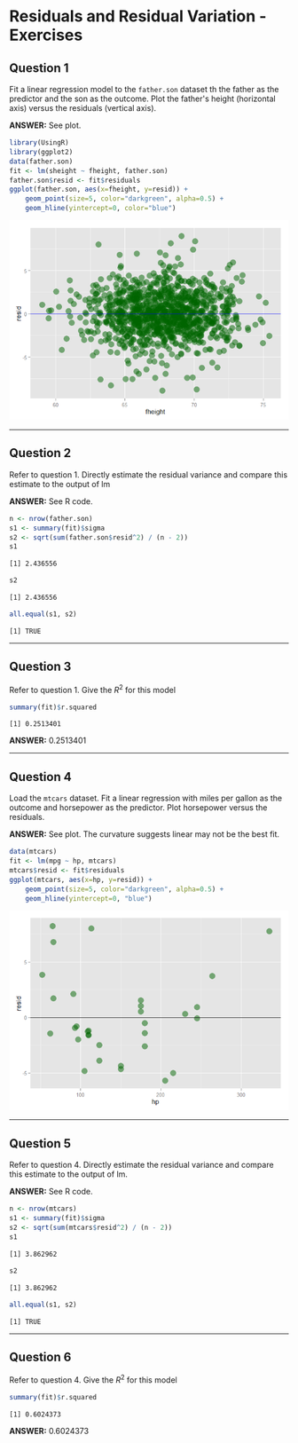 # Residuals and Residual Variation - Exercises



## Question 1

Fit a linear regression model to the `father.son` dataset th the father as the predictor and the son as the outcome. Plot the father's height (horizontal axis) versus the residuals (vertical axis).

**ANSWER:** See plot.


```r
library(UsingR)
library(ggplot2)
data(father.son)
fit <- lm(sheight ~ fheight, father.son)
father.son$resid <- fit$residuals
ggplot(father.son, aes(x=fheight, y=resid)) +
    geom_point(size=5, color="darkgreen", alpha=0.5) +
    geom_hline(yintercept=0, color="blue")
```

<div class="rimage center"><img src="fig/Q1Ans-1.png" title="" alt="" class="plot" /></div>

---

## Question 2

Refer to question 1. Directly estimate the residual variance and compare this estimate to the output of lm

**ANSWER:** See R code.


```r
n <- nrow(father.son)
s1 <- summary(fit)$sigma
s2 <- sqrt(sum(father.son$resid^2) / (n - 2))
s1
```

```
[1] 2.436556
```

```r
s2
```

```
[1] 2.436556
```

```r
all.equal(s1, s2)
```

```
[1] TRUE
```

---

## Question 3

Refer to question 1. Give the $R^2$ for this model


```r
summary(fit)$r.squared
```

```
[1] 0.2513401
```

**ANSWER:** 0.2513401

---

## Question 4

Load the `mtcars` dataset. Fit a linear regression with miles per gallon as the outcome and horsepower as the predictor. Plot horsepower versus the residuals.

**ANSWER:** See plot. The curvature suggests linear may not be the best fit.


```r
data(mtcars)
fit <- lm(mpg ~ hp, mtcars)
mtcars$resid <- fit$residuals
ggplot(mtcars, aes(x=hp, y=resid)) +
    geom_point(size=5, color="darkgreen", alpha=0.5) +
    geom_hline(yintercept=0, "blue")
```

<div class="rimage center"><img src="fig/Q4Ans-1.png" title="" alt="" class="plot" /></div>

---

## Question 5

Refer to question 4. Directly estimate the residual variance and compare this estimate to the output of lm.

**ANSWER:** See R code.


```r
n <- nrow(mtcars)
s1 <- summary(fit)$sigma
s2 <- sqrt(sum(mtcars$resid^2) / (n - 2))
s1
```

```
[1] 3.862962
```

```r
s2
```

```
[1] 3.862962
```

```r
all.equal(s1, s2)
```

```
[1] TRUE
```

---

## Question 6

Refer to question 4. Give the $R^2$ for this model


```r
summary(fit)$r.squared
```

```
[1] 0.6024373
```

**ANSWER:** 0.6024373
